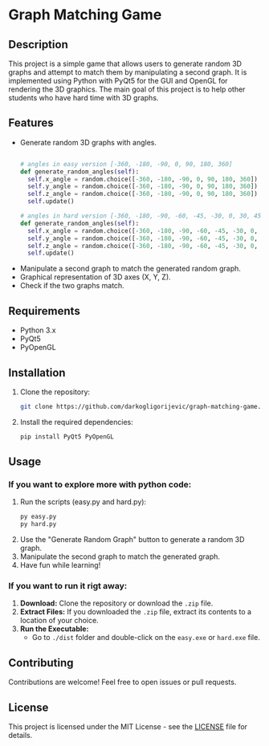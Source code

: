# Graph Matching Game

## Description
This project is a simple game that allows users to generate random 3D graphs and attempt to match them by manipulating a second graph. It is implemented using Python with PyQt5 for the GUI and OpenGL for rendering the 3D graphics. The main goal of this project is to help other students who have hard time with 3D graphs.

## Features
- Generate random 3D graphs with angles.
  ```python
  
  # angles in easy version [-360, -180, -90, 0, 90, 180, 360]
  def generate_random_angles(self):
    self.x_angle = random.choice([-360, -180, -90, 0, 90, 180, 360])
    self.y_angle = random.choice([-360, -180, -90, 0, 90, 180, 360])
    self.z_angle = random.choice([-360, -180, -90, 0, 90, 180, 360])
    self.update()
  
  # angles in hard version [-360, -180, -90, -60, -45, -30, 0, 30, 45, 60, 90, 180, 360]
  def generate_random_angles(self):
    self.x_angle = random.choice([-360, -180, -90, -60, -45, -30, 0, 30, 45, 60, 90, 180, 360])
    self.y_angle = random.choice([-360, -180, -90, -60, -45, -30, 0, 30, 45, 60, 90, 180, 360])
    self.z_angle = random.choice([-360, -180, -90, -60, -45, -30, 0, 30, 45, 60, 90, 180, 360])
    self.update()
  
  ```
- Manipulate a second graph to match the generated random graph.
- Graphical representation of 3D axes (X, Y, Z).
- Check if the two graphs match.

## Requirements
- Python 3.x
- PyQt5
- PyOpenGL

## Installation
1. Clone the repository:
   ```bash
   git clone https://github.com/darkogligorijevic/graph-matching-game.git
   ```
2. Install the required dependencies:
   ```bash
   pip install PyQt5 PyOpenGL
   ```

## Usage
### If you want to explore more with python code:
1. Run the scripts (easy.py and hard.py):
   ```bash
   py easy.py
   py hard.py
   ```
2. Use the "Generate Random Graph" button to generate a random 3D graph.
3. Manipulate the second graph to match the generated graph.
4. Have fun while learning!

### If you want to run it rigt away:
1. **Download:** Clone the repository or download the `.zip` file.
2. **Extract Files:** If you downloaded the `.zip` file, extract its contents to a location of your choice.
3. **Run the Executable:**
    - Go to `./dist` folder and double-click on the `easy.exe` or `hard.exe` file.


## Contributing
Contributions are welcome! Feel free to open issues or pull requests.

## License
This project is licensed under the MIT License - see the [LICENSE](https://github.com/darkogligorijevic/graph-matching-game/blob/master/LICENSE) file for details.
